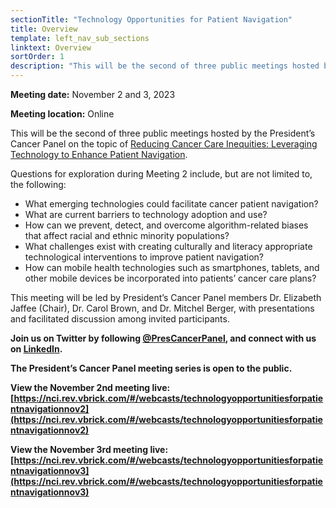 ```yaml
---
sectionTitle: "Technology Opportunities for Patient Navigation"
title: Overview
template: left_nav_sub_sections
linktext: Overview
sortOrder: 1
description: "This will be the second of three public meetings hosted by the President’s Cancer Panel on the topic of Reducing Cancer Care Inequities: Leveraging Technology to Enhance Patient Navigation."
---
```


**Meeting date:** November 2 and 3, 2023

**Meeting location:** Online

This will be the second of three public meetings hosted by the President’s Cancer Panel on the topic of [Reducing Cancer Care Inequities: Leveraging Technology to Enhance Patient Navigation](/reports/2023/inequities/).

Questions for exploration during Meeting 2 include, but are not limited to, the following:

- What emerging technologies could facilitate cancer patient navigation?
- What are current barriers to technology adoption and use?
- How can we prevent, detect, and overcome algorithm-related biases that affect racial and ethnic minority populations?
- What challenges exist with creating culturally and literacy appropriate technological interventions to improve patient navigation?
- How can mobile health technologies such as smartphones, tablets, and other mobile devices be incorporated into patients’ cancer care plans?

This meeting will be led by President’s Cancer Panel members Dr. Elizabeth Jaffee (Chair), Dr. Carol Brown, and Dr. Mitchel Berger, with presentations and facilitated discussion among invited participants.

**Join us on Twitter by following [@PresCancerPanel](https://twitter.com/PresCancerPanel), and connect with us on [LinkedIn](https://www.linkedin.com/company/president's-cancer-panel/).**

**The President’s Cancer Panel meeting series is open to the public.**

**View the November 2nd meeting live: [https://nci.rev.vbrick.com/#/webcasts/technologyopportunitiesforpatientnavigationnov2](https://nci.rev.vbrick.com/#/webcasts/technologyopportunitiesforpatientnavigationnov2)**

**View the November 3rd meeting live: [https://nci.rev.vbrick.com/#/webcasts/technologyopportunitiesforpatientnavigationnov3](https://nci.rev.vbrick.com/#/webcasts/technologyopportunitiesforpatientnavigationnov3)**


